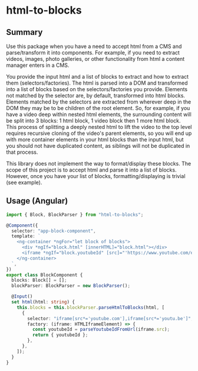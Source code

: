 # html-to-blocks

## Summary

Use this package when you have a need to accept html from a CMS and parse/transform it into components. For example, if you need to extract videos, images, photo galleries, or other functionality from html a content manager enters in a CMS.

You provide the input html and a list of blocks to extract and how to extract them (selectors/factories). The html is parsed into a DOM and transformed into a list of blocks based on the selectors/factories you provide. Elements not matched by the selector are, by default, transformed into html blocks. Elements matched by the selectors are extracted from wherever deep in the DOM they may be to be children of the root element. So, for example, if you have a video deep within nested html elements, the surrounding content will be split into 3 blocks: 1 html block, 1 video block then 1 more html block. This process of splitting a deeply nested html to lift the video to the top level requires recursive cloning of the video's parent elements, so you will end up with more container elements in your html blocks than the input html, but you should not have duplicated content, as siblings will not be duplicated in that process.

This library does not implement the way to format/display these blocks. The scope of this project is to accept html and parse it into a list of blocks. However, once you have your list of blocks, formatting/displaying is trivial (see example).

## Usage (Angular)

```typescript
import { Block, BlockParser } from "html-to-blocks";

@Component({
  selector: "app-block-component",
  template: `
    <ng-container *ngFor="let block of blocks">
      <div *ngIf="block.html" [innerHTML]="block.html"></div>
      <iframe *ngIf="block.youtubeId" [src]="'https://www.youtube.com/embed/' + block.youtubeId"></iframe>
    </ng-container>
  `,
})
export class BlockComponent {
  blocks: Block[] = [];
  blockParser: BlockParser = new BlockParser();

  @Input()
  set html(html: string) {
    this.blocks = this.blockParser.parseHtmlToBlocks(html, [
      {
        selector: "iframe[src*='youtube.com'],iframe[src*='youtu.be']",
        factory: (iframe: HTMLIframeElement) => {
          const youtubeId = parseYoutubeIdFromUrl(iframe.src);
          return { youtubeId };
        },
      },
    ]);
  }
}
```
